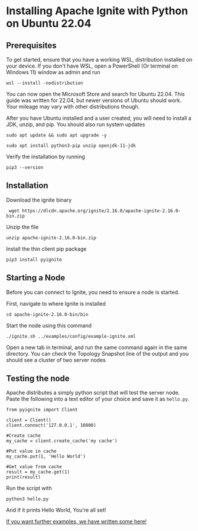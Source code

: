 # Installing Apache Ignite with Python on Ubuntu 22.04
## Prerequisites
To get started, ensure that you have a working WSL, distribution installed on your device. If you don't have WSL, open a PowerShell  (Or terminal on Windows 11) window as admin and run
```
wsl --install -nodistribution
```
You can now open the Microsoft Store and search for Ubuntu 22.04. This guide was written for 22.04, but newer versions of Ubuntu should work. Your mileage may vary with other distributions though. 

After you have Ubuntu installed and a user created, you will need to install a JDK, unzip, and pip. You should also run system updates
```
sudo apt update && sudo apt upgrade -y

sudo apt install python3-pip unzip openjdk-11-jdk
```

Verify the installation by running 
```
pip3 --version
```
## Installation
Download the ignite binary 
```
 wget https://dlcdn.apache.org/ignite/2.16.0/apache-ignite-2.16.0-bin.zip
```

Unzip the file 
```
unzip apache-ignite-2.16.0-bin.zip
```

Install the thin client pip package
```
pip3 install pyignite
```

## Starting a Node
Before you can connect to Ignite, you need to ensure a node is started.

First, navigate to where Ignite is installed 
```
cd apache-ignite-2.16.0-bin/bin
```

Start the node using this command 
```
./ignite.sh ../examples/config/example-ignite.xml
```

Open a new tab in terminal, and run the same command again in the same directory. You can check the Topology Snapshot line of the output and you should see a cluster of two server nodes 

## Testing the node
Apache distributes a simply python script that will test the server node. Paste the following into a text editor of your choice and save it as `hello.py`.
```
from pyignite import Client

client = Client()
client.connect('127.0.0.1', 10800)

#Create cache
my_cache = client.create_cache('my cache')

#Put value in cache
my_cache.put(1, 'Hello World')

#Get value from cache
result = my_cache.get(1)
print(result)
```

Run the script with 
```
python3 hello.py
```

And if it prints Hello World, You're all set!

[If you want further examples, we have written some here!](https://github.com/VitoValenzano/Project_2_350/tree/main/examples)